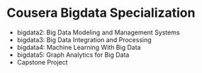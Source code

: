 # Cousera Bigdata Specialization

- bigdata2: Big Data Modeling and Management Systems
- bigdata3: Big Data Integration and Processing
- bigdata4: Machine Learning With Big Data
- bigdata5: Graph Analytics for Big Data
- Capstone Project
